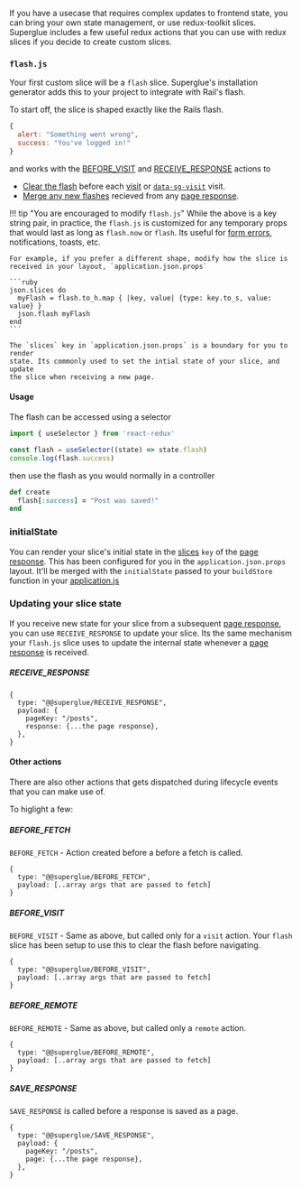 If you have a usecase that requires complex updates to frontend state, you can
bring your own state management, or use redux-toolkit slices. Superglue
includes a few useful redux actions that you can use with redux slices if you
decide to create custom slices.

### `flash.js`

Your first custom slice will be a `flash` slice. Superglue's installation
generator adds this to your project to integrate with Rail's flash.

To start off, the slice is shaped exactly like the Rails flash.

```js
{
  alert: "Something went wrong",
  success: "You've logged in!"
}
```


and works with the [BEFORE_VISIT](#before_visit) and [RECEIVE_RESPONSE](#receive_response) actions
to 

- [Clear the flash] before each [visit](./requests.md#visit) or [`data-sg-visit`](./ujs.md#data-sg-visit) visit.
- [Merge any new flashes] recieved from any [page response].

[Clear the flash]: https://github.com/thoughtbot/superglue_rails/blob/6737b7536f120368235db695f1cf0634a5c3ea4d/lib/generators/superglue/install/templates/js/flash.js#L30
[Merge any new flashes]: https://github.com/thoughtbot/superglue_rails/blob/6737b7536f120368235db695f1cf0634a5c3ea4d/lib/generators/superglue/install/templates/js/flash.js#L33


!!! tip "You are encouraged to modify `flash.js`"
    While the above is a key string pair, in practice, the `flash.js` is 
    customized for any temporary props that would last as long as  `flash.now`
    or `flash`. Its useful for [form errors](./forms.md#form-errors),
    notifications, toasts, etc.

    For example, if you prefer a different shape, modify how the slice is
    received in your layout, `application.json.props`

    ```ruby
    json.slices do
      myFlash = flash.to_h.map { |key, value| {type: key.to_s, value: value} }
      json.flash myFlash
    end
    ```

    The `slices` key in `application.json.props` is a boundary for you to render
    state. Its commonly used to set the intial state of your slice, and update
    the slice when receiving a new page.

#### Usage

The flash can be accessed using a selector

```jsx
import { useSelector } from 'react-redux'

const flash = useSelector((state) => state.flash)
console.log(flash.success)
```

then use the flash as you would normally in a controller

```ruby
def create
  flash[:success] = "Post was saved!"
end
```

### initialState

You can render your slice's initial state in the [slices] `key` of the [page
response]. This has been configured for you in the `application.json.props`
layout.  It'll be merged with the `initialState` passed to your `buildStore`
function in your [application.js](./configuration.md#applicationjs)

### Updating your slice state
If you receive new state for your slice from a subsequent [page response], you
can use `RECEIVE_RESPONSE` to update your slice. Its the same mechanism your
`flash.js` slice uses to update the internal state whenever a [page response] is
received. 

##### RECEIVE_RESPONSE

```
{
  type: "@@superglue/RECEIVE_RESPONSE",
  payload: {
    pageKey: "/posts",
    response: {...the page response},
  },
}
```

#### Other actions
There are also other actions that gets dispatched during lifecycle events that
you can make use of.

To higlight a few:

##### BEFORE_FETCH

`BEFORE_FETCH` - Action created before a before a fetch is called.

```
{
  type: "@@superglue/BEFORE_FETCH",
  payload: [..array args that are passed to fetch]
}
```

##### BEFORE_VISIT
`BEFORE_VISIT` - Same as above, but called only for a `visit` action. Your
`flash` slice has been setup to use this to clear the flash before navigating.

```
{
  type: "@@superglue/BEFORE_VISIT",
  payload: [..array args that are passed to fetch]
}
```

##### BEFORE_REMOTE

`BEFORE_REMOTE` - Same as above, but called only a `remote` action.

```
{
  type: "@@superglue/BEFORE_REMOTE",
  payload: [..array args that are passed to fetch]
}
```

##### SAVE_RESPONSE

`SAVE_RESPONSE` is called before a response is saved as a page.

```
{
  type: "@@superglue/SAVE_RESPONSE",
  payload: {
    pageKey: "/posts",
    page: {...the page response},
  },
}
```



[page response]: ./page-response.md
[extraReducers]: https://redux-toolkit.js.org/api/createSlice#extrareducers
[slices]: ./page-response.md#slices